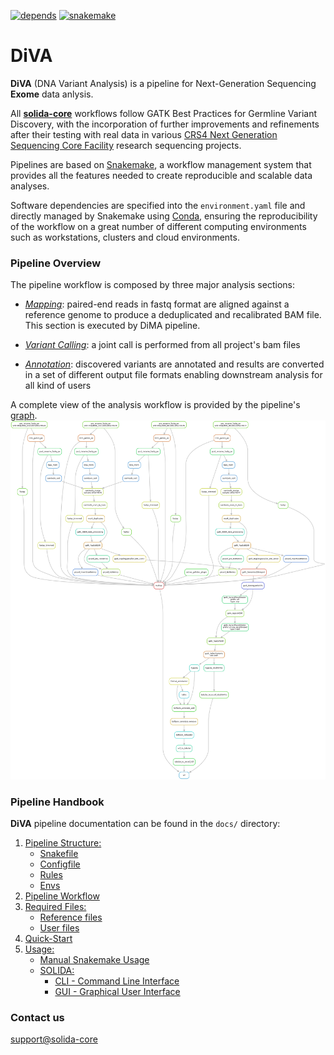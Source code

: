 [![depends](https://img.shields.io/badge/depends%20from-bioconda-brightgreen.svg)](http://bioconda.github.io/)
[![snakemake](https://img.shields.io/badge/snakemake-5.3-brightgreen.svg)](https://snakemake.readthedocs.io/en/stable/)

# DiVA
**DiVA** (DNA Variant Analysis) is a pipeline for Next-Generation Sequencing **Exome** data anlysis.

All **[solida-core](https://github.com/solida-core)** workflows follow GATK Best Practices for Germline Variant Discovery, with the incorporation of further improvements and refinements after their testing with real data in various [CRS4 Next Generation Sequencing Core Facility](http://next.crs4.it) research sequencing projects.

Pipelines are based on [Snakemake](https://snakemake.readthedocs.io/en/stable/), a workflow management system that provides all the features needed to create reproducible and scalable data analyses.

Software dependencies are specified into the `environment.yaml` file and directly managed by Snakemake using [Conda](https://docs.conda.io/en/latest/miniconda.html), ensuring the reproducibility of the workflow on a great number of different computing environments such as workstations, clusters and cloud environments.


### Pipeline Overview
The pipeline workflow is composed by three major analysis sections:
 * [_Mapping_](https://github.com/massiddamt/docs/tree/master/dima/README.md): paired-end reads in fastq format are aligned against a reference genome to produce a deduplicated and recalibrated BAM file. This section is executed by DiMA pipeline.

 * [_Variant Calling_](docs/diva_workflow.md#variant-calling): a joint call is performed from all project's bam files
 
 * [_Annotation_](docs/diva_workflow.md#annotation): discovered variants are annotated and results are converted in a set of different output file formats enabling downstream analysis for all kind of users
 
A complete view of the analysis workflow is provided by the pipeline's [graph](images/diva.png).
![Workflow](./images/diva.png)

### Pipeline Handbook
**DiVA** pipeline documentation can be found in the `docs/` directory:


1. [Pipeline Structure:](docs/pipeline_structure.md)
    * [Snakefile](docs/pipeline_structure.md#snakefile)
    * [Configfile](docs/pipeline_structure.md#configfile)
    * [Rules](docs/pipeline_structure.md#rules)
    * [Envs](docs/pipeline_structure.md#envs)
2. [Pipeline Workflow](docs/diva_workflow.md)
3. [Required Files:]()
    * [Reference files](docs/reference_files.md)
    * [User files](docs/user_files.md)
4. [Quick-Start](docs/installation.md)
5. [Usage:]()
    * [Manual Snakemake Usage](docs/diva_snakemake.md)
    * [SOLIDA:]()
        * [CLI - Command Line Interface](https://github.com/solida-core/solida/blob/master/README.md)
        * [GUI - Graphical User Interface]()






### Contact us
[support@solida-core](mailto:m.massidda@crs4.it) 



